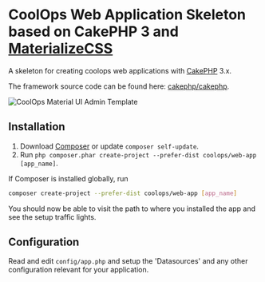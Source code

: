 # CoolOps Web Application Skeleton based on CakePHP 3 and [MaterializeCSS](http://materializecss.com)

A skeleton for creating coolops web applications with [CakePHP](http://cakephp.org) 3.x.

The framework source code can be found here: [cakephp/cakephp](https://github.com/cakephp/cakephp).

![CoolOps Material UI Admin Template](http://s18.postimg.org/57ofiw7ah/material_ui_admin_screenshot.jpg)

## Installation

1. Download [Composer](http://getcomposer.org/doc/00-intro.md) or update `composer self-update`.
2. Run `php composer.phar create-project --prefer-dist coolops/web-app [app_name]`.

If Composer is installed globally, run
```bash
composer create-project --prefer-dist coolops/web-app [app_name]
```

You should now be able to visit the path to where you installed the app and see
the setup traffic lights.

## Configuration

Read and edit `config/app.php` and setup the 'Datasources' and any other
configuration relevant for your application.
